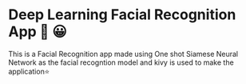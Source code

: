 # Deep Learning Facial Recognition App :iphone: :grinning:

This is a Facial Recognition app made using One shot Siamese Neural Network as the facial recogntion model and kivy is used to make the application:star:

